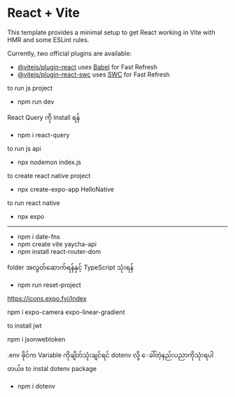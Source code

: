 # React + Vite

This template provides a minimal setup to get React working in Vite with HMR and some ESLint rules.

Currently, two official plugins are available:

- [@vitejs/plugin-react](https://github.com/vitejs/vite-plugin-react/blob/main/packages/plugin-react/README.md) uses [Babel](https://babeljs.io/) for Fast Refresh
- [@vitejs/plugin-react-swc](https://github.com/vitejs/vite-plugin-react-swc) uses [SWC](https://swc.rs/) for Fast Refresh

to run js project

- npm run dev

React Query ကို Install ရန်

- npm i react-query

to run js api

- npx nodemon index.js

to create react native project

- npx create-expo-app HelloNative

to run react native 

- npx expo

-------

- npm i date-fns
- npm create vite yaycha-api
- npm install react-router-dom

folder အလွတ်ဆောက်ရန်နှင့် TypeScript သုံးရန်

- npm run reset-project

https://icons.expo.fyi/Index

npm i expo-camera expo-linear-gradient

to install jwt

 npm i jsonwebtoken

.env ဖိုင်က Variable ကိုချိတ်သုံးချင်ရင် dotenv လို့‌‌‌‌ ‌‌‌‌ေခါ်တဲ့နည်းပညာကိုသုံးရပါတယ်။
to instal dotenv package

- npm i dotenv
